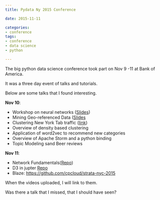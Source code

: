 ```yaml
---
title: Pydata Ny 2015 Conference

date: 2015-11-11

categories:
- conference
tags:
- conference
- data science
- python

---
```


The big python data science conference took part on Nov 9 -11 at Bank of America.

It was a three day event of talks and tutorials.

Below are some talks that I found interesting.


<!--more-->

**Nov 10**:      
- Workshop on neural networks ([Slides](https://github.com/ebenolson/pydata2015))      
- Mining Geo-referenced Data ([Slides](https://github.com/bmtgoncalves/Mining-Georeferenced-Data)      
- Clustering New York Tab traffic ([link](ryd.io))      
- Overview of density based clustering     
- Application of word2vec to recommend new categories    
- Overview of Apache Storm and a python binding    
- Topic Modeling sand Beer reviews    


**Nov 11**:      
- Network Fundamentals([Repo](https://github.com/ericmjl/Network-Analysis-Made-Simple))    
- D3 in jupter [Repo](https://github.com/stitchfix/d3-jupyter-tutorial)    
- Blaze: https://github.com/cpcloud/strata-nyc-2015    


 When the videos uploaded, I will link to them.

 Was there a talk that I missed, that I should have seen?

